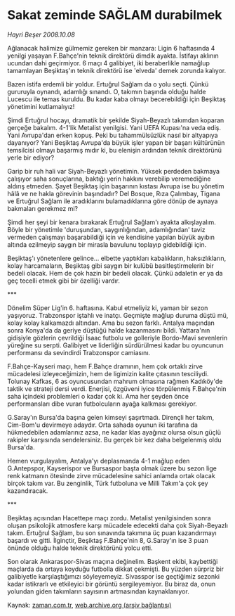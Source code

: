 # Sakat zeminde SAĞLAM durabilmek

*Hayri Beşer 2008.10.08*

<tr><td class="metin" colspan="2" style="padding-top: 20px; padding-left: 5px; padding-right: 10px;">Ağlanacak halimize gülmemiz gereken bir manzara: Ligin 6 haftasında 4 yenilgi yaşayan F.Bahçe'nin teknik direktörü dimdik ayakta. İstifayı aklının ucundan dahi geçirmiyor. 6 maçı 4 galibiyet, iki beraberlikle namağlup tamamlayan Beşiktaş'ın teknik direktörü ise 'elveda' demek zorunda kalıyor.</td></tr><tr><td class="metin" colspan="2" style="padding-top: 20px; padding-left: 5px; padding-right: 10px;"><p> Bazen istifa erdemli bir yoldur. Ertuğrul Sağlam da o yolu seçti. Çünkü gururuyla oynandı, adamlığı sınandı. O, takımın başında olduğu halde Lucescu ile temas kuruldu. Bu kadar kaba olmayı becerebildiği için Beşiktaş yönetimini kutlamalıyız! 
<p> Şimdi Ertuğrul hocayı, dramatik bir şekilde Siyah-Beyazlı takımdan koparan gerçeğe bakalım. 4-1'lik Metalist yenilgisi. Yani UEFA Kupası'na veda ediş. Yani Avrupa'dan erken kopuş. Peki bu tahammülsüzlük nasıl bir altyapıya dayanıyor? Yani Beşiktaş Avrupa'da büyük işler yapan bir başarı kültürünün temsilcisi olmayı başarmış mıdır ki, bu elenişin ardından teknik direktörünü yerle bir ediyor? 
<p> Garip bir ruh hali var Siyah-Beyazlı yönetimin. Yüksek perdeden bakmaya çalışıyor saha sonuçlarına, baktığı yerin hakkını verebilip veremediğine aldırış etmeden. Şayet Beşiktaş için başarının kıstası Avrupa ise bu yönetim hâlâ ve ne hakla görevinin başındadır? Del Bosque, Rıza Çalımbay, Tigana ve Ertuğrul Sağlam ile aradıklarını bulamadıklarına göre dönüp de aynaya bakmaları gerekmez mi?
<p> Şimdi her şeyi bir kenara bırakarak Ertuğrul Sağlam'ı ayakta alkışlayalım. Böyle bir yönetimle 'duruşundan, saygınlığından, adamlığından' taviz vermeden çalışmayı başarabildiği için ve kendisine yapılan büyük ayıbın altında ezilmeyip saygın bir mirasla bavulunu toplayıp gidebildiği için.
<p> Beşiktaş'ı yönetenlere gelince... elbette yaptıkları kabalıkların, haksızlıkların, kolay harcamaların, Beşiktaş gibi saygın bir kulübü basitleştirmelerin bir bedeli olacak. Hem de çok hazin bir bedeli olacak. Çünkü adaletin er ya da geç tecelli etmek gibi bir özelliği vardır.
<p> ***
<p> Dönelim Süper Lig'in 6. haftasına. Kabul etmeliyiz ki, yaman bir sezon yaşıyoruz. Trabzonspor iştahlı ve inatçı. Geçmişte mağlup duruma düştü mü, kolay kolay kalkamazdı altından. Ama bu sezon farklı. Antalya maçından sonra Konya'da da geriye düştüğü halde kazanmasını bildi. Yattara'nın gidişiyle gözlerin çevrildiği İsaac futbolu ve golleriyle Bordo-Mavi sevenlerin yüreğine su serpti. Galibiyet ve liderliğin sürdürülmesi kadar bu oyuncunun performansı da sevindirdi Trabzonspor camiasını.
<p> F.Bahçe-Kayseri maçı, hem F.Bahçe dramının, hem çok ortaklı zirve mücadelesi izleyeceğimizin, hem de ligimizin kalite çıtasının tesciliydi. Tolunay Kafkas, 6 as oyuncusundan mahrum olmasına rağmen Kadıköy'de taktik ve strateji dersi verdi. Enerjisi, özgüveni iyice törpülenmiş F.Bahçe'nin saha içindeki problemleri o kadar çok ki. Ama her şeyden önce performansları dibe vuran futbolcuların ayağa kalkması gerekiyor.
<p> G.Saray'ın Bursa'da başına gelen kimseyi şaşırtmadı. Dirençli her takım, Cim-Bom'u devirmeye adaydır. Orta sahada oyunun iki tarafına da hükmedebilen adamlarınız azsa, ne kadar klas ayağınız olursa olsun güçlü rakipler karşısında sendelersiniz. Bu gerçek bir kez daha belgelenmiş oldu Bursa'da. 
<p> Hemen vurgulayalım, Antalya'yı deplasmanda 4-1 mağlup eden G.Antepspor, Kayserispor ve Bursaspor başta olmak üzere bu sezon lige renk katmanın ötesinde zirve mücadelesine sahici anlamda ortak olacak birçok takım var. Bu zenginlik, Türk futboluna ve Milli Takım'a çok şey kazandıracak.
<p>***
<p> Beşiktaş açısından Hacettepe maçı zordu. Metalist yenilgisinden sonra oluşan psikolojik atmosfere karşı mücadele edecekti daha çok Siyah-Beyazlı takım. Ertuğrul Sağlam, bu son sınavında takımına üç puan kazandırmayı başardı ve gitti. İlginçtir, Beşiktaş F.Bahçe'nin 8, G.Saray'ın ise 3 puan önünde olduğu halde teknik direktörünü yolcu etti. 
<p> Son olarak Ankaraspor-Sivas maçına değinelim. Başkent ekibi, kaybettiği maçlarda da ortaya koyduğu futbolla dikkat çekmişti. Bu yüzden sürpriz bir galibiyetle karşılaştığımızı söyleyemeyiz. Sivasspor ise geçtiğimiz sezonki kadar istikrarlı ve etkileyici bir görüntü sergileyemiyor. Bu biraz da, onun yolundan giden takımların sayısının artmasından kaynaklanıyor. <br/></p></p></p></p></p></p></p></p></p></p></p></p></p></td></tr>

Kaynak: [zaman.com.tr](http://zaman.com.tr/yazar.do?yazino=746787), [web.archive.org (arşiv bağlantısı)](http://web.archive.org/web/20081023214608/http://zaman.com.tr:80/yazar.do?yazino=746787)

